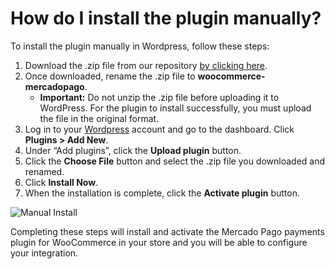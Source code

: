 # How do I install the plugin manually?

To install the plugin manually in Wordpress, follow these steps:

1. Download the .zip file from our repository [by clicking here](https://github.com/mercadopago/cart-woocommerce/archive/master.zip).
2. Once downloaded, rename the .zip file to **woocommerce-mercadopago**.
    * **Important:** Do not unzip the .zip file before uploading it to WordPress. For the plugin to install successfully, you must upload the file in the original format.
3. Log in to your [Wordpress](https://wordpress.com/) account and go to the dashboard. Click **Plugins > Add New**.
4. Under “Add plugins”, click the **Upload plugin** button.
5. Click the **Choose File** button and select the .zip file you downloaded and renamed.
6. Click **Install Now**.
7. When the installation is complete, click the **Activate plugin** button.

![Manual Install](/images/woocommerce/en_manual_install_01.gif)

Completing these steps will install and activate the Mercado Pago payments plugin for WooCommerce in your store and you will be able to configure your integration.